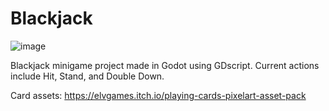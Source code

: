 # Blackjack

![image](https://github.com/user-attachments/assets/21871488-66b2-46ec-96c0-15d257197b04)

Blackjack minigame project made in Godot using GDscript.
Current actions include Hit, Stand, and Double Down.

Card assets: https://elvgames.itch.io/playing-cards-pixelart-asset-pack
 
